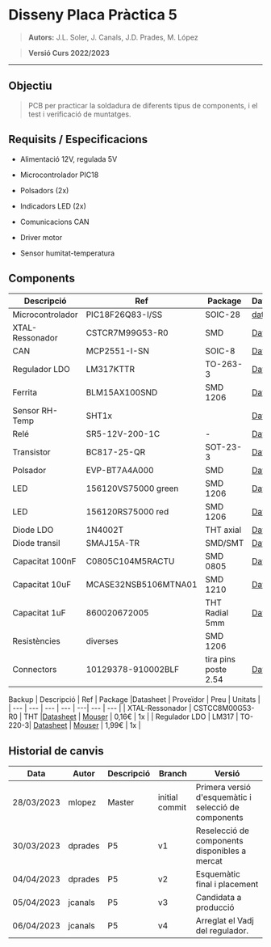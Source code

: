 # Disseny Placa Pr&#224;ctica 5

>**Autors:** J.L. Soler, J. Canals, J.D. Prades, M. L&#243;pez

>**Versi&#243; Curs 2022/2023**

----------

## Objectiu

>PCB per practicar la soldadura de diferents tipus de components, i el test i verificaci&#243; de muntatges.


## Requisits / Especificacions

* Alimentaci&#243; 12V, regulada 5V

* Microcontrolador PIC18

* Polsadors (2x)

* Indicadors LED (2x)

* Comunicacions CAN

* Driver motor

* Sensor humitat-temperatura


## Components

| Descripci&#243; | Ref | Package |Datasheet | Prove&#239;dor | Preu | Unitats |
| --- | --- | --- | --- | ---| --- | --- |
| Microcontrolador | PIC18F26Q83-I/SS | SOIC-28 |[datasheet](https://www.mouser.es/datasheet/2/268/PIC18F27_47_57Q83_Preliminary_Data_Sheet_40002265B-2887591.pdf) | [Mouser](https://www.mouser.es/c/?q=PIC18F27Q83-I%2FSO)| 2,17&euro;| 1x |
| XTAL-Ressonador | CSTCR7M99G53-R0 | SMD |[Datasheet](https://www.mouser.es/datasheet/2/281/p16e-522700.pdf) | [Mouser](https://www.mouser.es/ProductDetail/Murata-Electronics/CSTCR7M99G53-R0?qs=Zd9RUO93%2Fo7cnwzsujIkpA%3D%3D)  | 0,27&euro; | 1x |
| CAN | MCP2551-I-SN | SOIC-8 |[Datasheet](http://ww1.microchip.com/downloads/en/devicedoc/21667d.pdf) | [Mouser](https://www.mouser.es/ProductDetail/Microchip-Technology/MCP2551T-E-SN?qs=gZwDaUDMhIcQtLtB%252B7bOWQ%3D%3D) | 1,57&euro; | 1x |
| Regulador LDO | LM317KTTR | TO-263-3| [Datasheet](https://www.ti.com/general/docs/suppproductinfo.tsp?distId=26&gotoUrl=https://www.ti.com/lit/gpn/lm317) | [Mouser](https://www.mouser.es/ProductDetail/Texas-Instruments/LM317KTTR?qs=iSMark9AYDU6ASyyp8LD6g%3D%3D) | 0,74&euro; | 1x |
| Ferrita | BLM15AX100SND | SMD 1206 | [Datasheet](https://eu.mouser.com/datasheet/2/281/ENFA0018-1915754.pdf) | [Mouser](https://eu.mouser.com/ProductDetail/Murata-Electronics/BLM15AX601SN1D?qs=MY6wChARw2zrjX4xpWbUQA%3D%3D) |  0,94&euro; | 1x |
| Sensor RH-Temp | SHT1x | | [Datasheet](https://www.sparkfun.com/datasheets/Sensors/SHT1x_datasheet.pdf) | []() | | 1x |
| Rel&#233; | SR5-12V-200-1C  |- |[Datasheet](https://www.mouser.es/datasheet/2/670/sr5-2950657.pdf) | [Mouser](https://www.mouser.es/ProductDetail/CUI-Devices/SR5-12V-200-1C?qs=4ASt3YYao0WMNY1cu6cO0A%3D%3D)  | 1,17&euro; | 1x |
| Transistor | BC817-25-QR | SOT-23-3 | [Datasheet](https://www.mouser.es/datasheet/2/916/BC817_Q_SER-2498268.pdf) | [Mouser](https://www.mouser.es/ProductDetail/Nexperia/BC817-25-QR?qs=e8oIoAS2J1TYx6o1G4RDyg%3D%3D) | 0,16&euro; | 1x |
| Polsador | EVP-BT7A4A000 | SMD | [Datasheet](https://www.mouser.es/datasheet/2/315/sw_lt_eng_6s_th-2889044.pdf) | [Mouser](https://www.mouser.es/ProductDetail/Panasonic/EVP-BT7A4A000?qs=CiayqK2gdcK%2FK8JCTM%2FBCw%3D%3D) | 0,291&euro; | 3x |
| LED | 156120VS75000 green | SMD 1206 | [Datasheet](https://www.mouser.es/datasheet/2/445/156120VS75000-3085422.pdf) | [Mouser](https://www.mouser.es/ProductDetail/Wurth-Elektronik/156120VS75000?qs=2kOmHSv6VfQAUFg5BeuEfQ%3D%3D) | 0,188&euro; | 1x |
| LED | 156120RS75000 red |SMD 1206  |[Datasheet](https://www.mouser.es/datasheet/2/445/156120RS75000-3085670.pdf) | [Mouser](https://www.mouser.es/ProductDetail/Wurth-Elektronik/156120RS75000?qs=2kOmHSv6VfTlw4DhG%252BTIQw%3D%3D) | 0,188&euro; | 1x |
| Diode LDO | 1N4002T | THT axial |[Datasheet](https://www.diodes.com/assets/Datasheets/ds28002.pdf) | [Mouser](https://www.mouser.es/ProductDetail/Diodes-Incorporated/1N4002-T?qs=rGAXPo9uwV21tVJRR%252BhxrQ%3D%3D) | 0,169&euro; | 3x |
| Diode transil | SMAJ15A-TR | SMD/SMT|[Datasheet](https://www.mouser.es/datasheet/2/389/smaj10ca-2956135.pdf) | [Mouser](https://www.mouser.es/ProductDetail/STMicroelectronics/SMAJ15A-TR?qs=fMNaVbI0QcP5ezTdgkCxZA%3D%3D) | 0,404&euro; | 1x |
| Capacitat 100nF | C0805C104M5RACTU | SMD 0805 |[Datasheet](https://www.mouser.es/datasheet/2/212/KEM_C1002_X7R_SMD-1102033.pdf) | [Mouser](https://www.mouser.es/ProductDetail/KEMET/C0805C104M5RACTU?qs=VOOUd%252Bza08qHu13WgNByHQ%3D%3D) | 0,022&euro; | 6x |
| Capacitat 10uF | MCASE32NSB5106MTNA01 | SMD 1210 |[Datasheet](https://www.mouser.es/datasheet/2/396/Taiyo_Yuden_1102023_MC_mlcc_all_e-3081584.pdf) | [Mouser](https://www.mouser.es/ProductDetail/TAIYO-YUDEN/MCASE32NSB5106MTNA01?qs=sGAEpiMZZMuMW9TJLBQkXugdD5SwFUVx3SlCD21BkBE%3D) | 0,30&euro; | 1x |
| Capacitat 1uF | 860020672005 | THT Radial 5mm |[Datasheet](https://www.mouser.es/datasheet/2/445/860020672005-3099424.pdf) | [Mouser](https://www.mouser.es/ProductDetail/TAIYO-YUDEN/MCASE32NSB5106MTNA01?qs=sGAEpiMZZMuMW9TJLBQkXugdD5SwFUVx3SlCD21BkBE%3D) | 0,084&euro; | 1x |
| Resist&#232;ncies | diverses | SMD 1206 | |  | 11x |
| Connectors | 10129378-910002BLF| tira pins poste 2.54 |[Datasheet](https://cdn.amphenol-cs.com/media/wysiwyg/files/documentation/datasheet/boardwiretoboard/bwb_econostik_254headers.pdf) | [Mouser](https://www.mouser.es/ProductDetail/Amphenol-FCI/10129378-910002BLF?qs=0lQeLiL1qyYh8zFHsKDebQ%3D%3D) |0,18&euro; | x19 |

Backup
| Descripci&#243; | Ref | Package |Datasheet | Prove&#239;dor | Preu | Unitats |
| --- | --- | --- | --- | ---| --- | --- |
| XTAL-Ressonador | CSTCC8M00G53-R0 | THT |[Datasheet](https://static6.arrow.com/aropdfconversion/88614e16d89192a4753a3252faaa6ecdd300b683/36382473867110040p16e_auto.pdf) | [Mouser](https://www.mouser.es/ProductDetail/Murata-Electronics/CSTLS8M00G53-A0?qs=jjcX0Yns987ThfdWtL9dpg%3D%3D&gclid=CjwKCAjw5pShBhB_EiwAvmnNV49RHqaHO1k6Vyqr7O7djm9J8QYZJPQkTh4M3p08XNDPYLiyitl7qBoC5mYQAvD_BwE)  | 0,16&euro; | 1x |
| Regulador LDO | LM317 | TO-220-3| [Datasheet](http://www.ti.com/lit/ds/symlink/lm317.pdf) | [Mouser](https://www.mouser.es/ProductDetail/Texas-Instruments/LM317AT?qs=X1J7HmVL2ZErVR0LoC5Ghw%3D%3D) | 1,99&euro; | 1x |

## Historial de canvis

| Data | Autor     | Descripci&#243; | Branch | Versi&#243; |
| --- | --- | --- | --- | --- |
|  28/03/2023 | mlopez | Master | initial commit | Primera versi&#243; d'esquem&#224;tic i selecci&#243; de components |
|  30/03/2023 | dprades | P5 | v1 | Reselecci&#243; de components disponibles a mercat |
|  04/04/2023 | dprades | P5 | v2 | Esquem&#224;tic final i placement |
|  05/04/2023 | jcanals | P5 | v3 | Candidata a producci&#243; |
|  06/04/2023 | jcanals | P5 | v4 | Arreglat el Vadj del regulador.  |